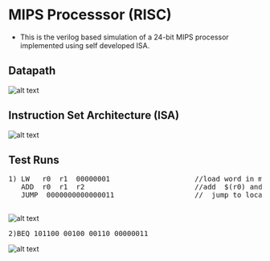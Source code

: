 # MIPS Processsor (RISC)
* This is the verilog based simulation of a 24-bit MIPS processor implemented using self developed ISA. 

## Datapath

![alt text](https://github.com/harshalmittal4/24-bit-MIPS-Processor-Simulation/blob/master/images/Datapath.jpg)


## Instruction Set Architecture (ISA)

![alt text](https://github.com/harshalmittal4/24-bit-MIPS-Processor-Simulation/blob/master/images/ISA.JPG)


## Test Runs

<pre>
1) LW   r0  r1  00000001                    //load word in memory location 1+$(r0) in r1 
   ADD  r0  r1  r2                          //add  $(r0) and $(r1) and store result in r2
   JUMP  0000000000000011                   //  jump to location 11<<2  i.e  1100 
 </pre>
![alt text](https://github.com/harshalmittal4/24-bit-MIPS-Processor-Simulation/blob/master/images/testw1.png)

<pre>
2)BEQ 101100 00100 00110 00000011
</pre>
![alt text](https://github.com/harshalmittal4/24-bit-MIPS-Processor-Simulation/blob/master/images/testw2.png)





